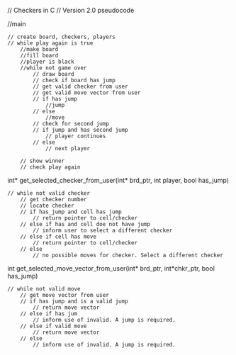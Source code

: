 // Checkers in C
// Version 2.0 pseudocode

//main

    // create board, checkers, players
    // while play again is true
        //make board
        //fill board
        //player is black
        //while not game over
            // draw board
            // check if board has jump
            // get valid checker from user
            // get valid move vector from user
            // if has jump
                //jump
            // else
                //move
            // check for second jump
            // if jump and has second jump
                // player continues
            // else
                // next player

        // show winner
        // check play again    


int* get_selected_checker_from_user(int* brd_ptr, int player, bool has_jump)

    // while not valid checker
        // get checker number
        // locate checker
        // if has_jump and cell has jump
            // return pointer to cell/checker
        // else if has and cell doe not have jump
            // inform user to select a different checker
        // else if cell has move
            // return pointer to cell/checker
        // else
            // no possible moves for checker. Select a different checker


int get_selected_move_vector_from_user(int* brd_ptr, int*chkr_ptr, bool has_jump)

    // while not valid move
        // get move vector from user
        // if has jump and is a valid jump
            // return move vector
        // else if has jum
            // inform use of invalid. A jump is required.
        // else if valid move
            // return move vector
        // else
            // inform use of invalid. A jump is required.
